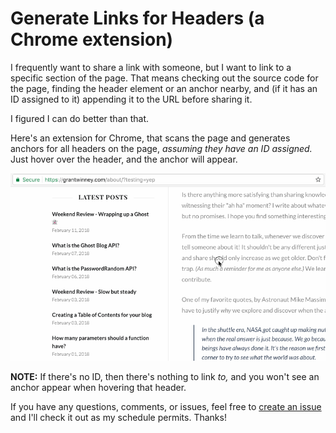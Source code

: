 # Generate Links for Headers (a Chrome extension)

I frequently want to share a link with someone, but I want to link to a specific section of the page. That means checking out the source code for the page, finding the header element or an anchor nearby, and (if it has an ID assigned to it) appending it to the URL before sharing it.

I figured I can do better than that.

Here's an extension for Chrome, that scans the page and generates anchors for all headers on the page, *assuming they have an ID assigned.* Just hover over the header, and the anchor will appear.

![](show-header-with-links.gif)

**NOTE:** If there's no ID, then there's nothing to link *to,* and you won't see an anchor appear when hovering that header.

If you have any questions, comments, or issues, feel free to [create an issue](https://github.com/grantwinney/generate-links-for-headers-in-chrome/issues/new) and I'll check it out as my schedule permits. Thanks!
